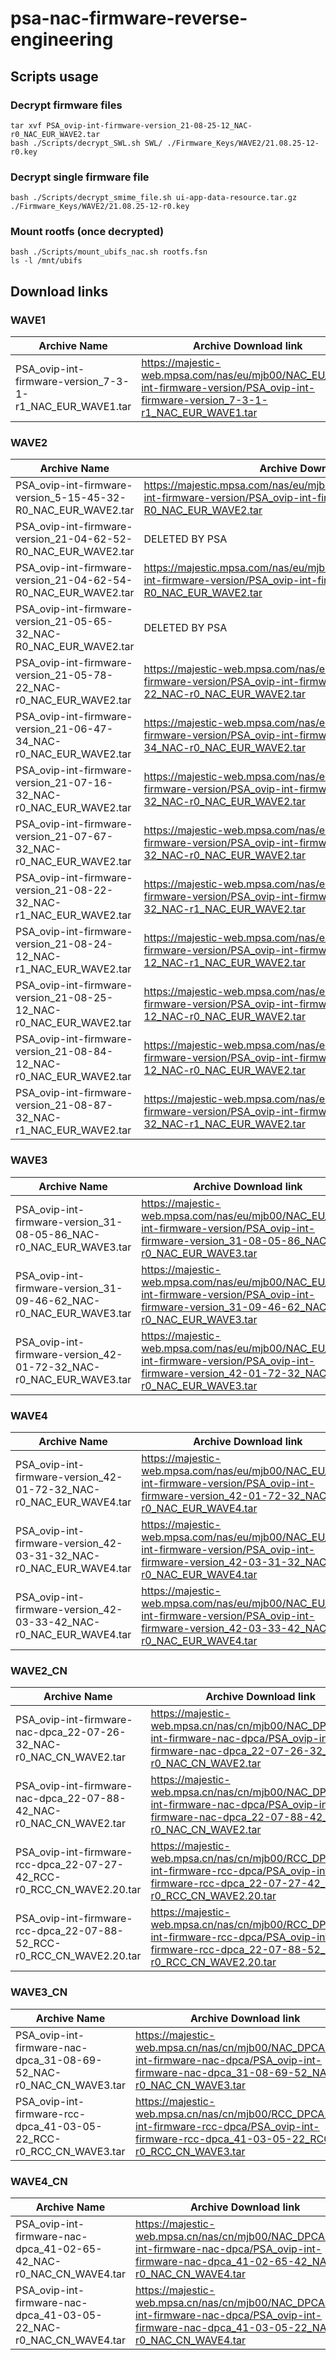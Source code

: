# psa-nac-firmware-reverse-engineering

## Scripts usage

### Decrypt firmware files
    tar xvf PSA_ovip-int-firmware-version_21-08-25-12_NAC-r0_NAC_EUR_WAVE2.tar
	bash ./Scripts/decrypt_SWL.sh SWL/ ./Firmware_Keys/WAVE2/21.08.25-12-r0.key

### Decrypt single firmware file
    bash ./Scripts/decrypt_smime_file.sh ui-app-data-resource.tar.gz ./Firmware_Keys/WAVE2/21.08.25-12-r0.key
	
### Mount rootfs (once decrypted)
    bash ./Scripts/mount_ubifs_nac.sh rootfs.fsn
    ls -l /mnt/ubifs

## Download links

### WAVE1

| Archive Name | Archive Download link |
| - | - |
| PSA_ovip-int-firmware-version_7-3-1-r1_NAC_EUR_WAVE1.tar | https://majestic-web.mpsa.com/nas/eu/mjb00/NAC_EU/ovip-int-firmware-version/PSA_ovip-int-firmware-version_7-3-1-r1_NAC_EUR_WAVE1.tar |

### WAVE2

| Archive Name | Archive Download link |
| - | - |
| PSA_ovip-int-firmware-version_5-15-45-32-R0_NAC_EUR_WAVE2.tar | https://majestic.mpsa.com/nas/eu/mjb00/NAC_EU/CONTINENTAL/ovip-int-firmware-version/PSA_ovip-int-firmware-version_5-15-45-32-R0_NAC_EUR_WAVE2.tar |
| PSA_ovip-int-firmware-version_21-04-62-52-R0_NAC_EUR_WAVE2.tar | DELETED BY PSA |
| PSA_ovip-int-firmware-version_21-04-62-54-R0_NAC_EUR_WAVE2.tar | https://majestic.mpsa.com/nas/eu/mjb00/NAC_EU/CONTINENTAL/ovip-int-firmware-version/PSA_ovip-int-firmware-version_21-04-62-54-R0_NAC_EUR_WAVE2.tar |
| PSA_ovip-int-firmware-version_21-05-65-32_NAC-R0_NAC_EUR_WAVE2.tar | DELETED BY PSA |
| PSA_ovip-int-firmware-version_21-05-78-22_NAC-r0_NAC_EUR_WAVE2.tar | https://majestic-web.mpsa.com/nas/eu/mjb00/NAC_EU/ovip-int-firmware-version/PSA_ovip-int-firmware-version_21-05-78-22_NAC-r0_NAC_EUR_WAVE2.tar |
| PSA_ovip-int-firmware-version_21-06-47-34_NAC-r0_NAC_EUR_WAVE2.tar | https://majestic-web.mpsa.com/nas/eu/mjb00/NAC_EU/ovip-int-firmware-version/PSA_ovip-int-firmware-version_21-06-47-34_NAC-r0_NAC_EUR_WAVE2.tar |
| PSA_ovip-int-firmware-version_21-07-16-32_NAC-r0_NAC_EUR_WAVE2.tar | https://majestic-web.mpsa.com/nas/eu/mjb00/NAC_EU/ovip-int-firmware-version/PSA_ovip-int-firmware-version_21-07-16-32_NAC-r0_NAC_EUR_WAVE2.tar |
| PSA_ovip-int-firmware-version_21-07-67-32_NAC-r0_NAC_EUR_WAVE2.tar | https://majestic-web.mpsa.com/nas/eu/mjb00/NAC_EU/ovip-int-firmware-version/PSA_ovip-int-firmware-version_21-07-67-32_NAC-r0_NAC_EUR_WAVE2.tar |
| PSA_ovip-int-firmware-version_21-08-22-32_NAC-r1_NAC_EUR_WAVE2.tar | https://majestic-web.mpsa.com/nas/eu/mjb00/NAC_EU/ovip-int-firmware-version/PSA_ovip-int-firmware-version_21-08-22-32_NAC-r1_NAC_EUR_WAVE2.tar |
| PSA_ovip-int-firmware-version_21-08-24-12_NAC-r1_NAC_EUR_WAVE2.tar | https://majestic-web.mpsa.com/nas/eu/mjb00/NAC_EU/ovip-int-firmware-version/PSA_ovip-int-firmware-version_21-08-24-12_NAC-r1_NAC_EUR_WAVE2.tar |
| PSA_ovip-int-firmware-version_21-08-25-12_NAC-r0_NAC_EUR_WAVE2.tar | https://majestic-web.mpsa.com/nas/eu/mjb00/NAC_EU/ovip-int-firmware-version/PSA_ovip-int-firmware-version_21-08-25-12_NAC-r0_NAC_EUR_WAVE2.tar |
| PSA_ovip-int-firmware-version_21-08-84-12_NAC-r0_NAC_EUR_WAVE2.tar | https://majestic-web.mpsa.com/nas/eu/mjb00/NAC_EU/ovip-int-firmware-version/PSA_ovip-int-firmware-version_21-08-84-12_NAC-r0_NAC_EUR_WAVE2.tar |
| PSA_ovip-int-firmware-version_21-08-87-32_NAC-r1_NAC_EUR_WAVE2.tar | https://majestic-web.mpsa.com/nas/eu/mjb00/NAC_EU/ovip-int-firmware-version/PSA_ovip-int-firmware-version_21-08-87-32_NAC-r1_NAC_EUR_WAVE2.tar |

### WAVE3

| Archive Name | Archive Download link |
| - | - |
| PSA_ovip-int-firmware-version_31-08-05-86_NAC-r0_NAC_EUR_WAVE3.tar | https://majestic-web.mpsa.com/nas/eu/mjb00/NAC_EU/ovip-int-firmware-version/PSA_ovip-int-firmware-version_31-08-05-86_NAC-r0_NAC_EUR_WAVE3.tar |
| PSA_ovip-int-firmware-version_31-09-46-62_NAC-r0_NAC_EUR_WAVE3.tar | https://majestic-web.mpsa.com/nas/eu/mjb00/NAC_EU/ovip-int-firmware-version/PSA_ovip-int-firmware-version_31-09-46-62_NAC-r0_NAC_EUR_WAVE3.tar |
| PSA_ovip-int-firmware-version_42-01-72-32_NAC-r0_NAC_EUR_WAVE3.tar | https://majestic-web.mpsa.com/nas/eu/mjb00/NAC_EU/ovip-int-firmware-version/PSA_ovip-int-firmware-version_42-01-72-32_NAC-r0_NAC_EUR_WAVE3.tar |

### WAVE4

| Archive Name | Archive Download link |
| - | - |
| PSA_ovip-int-firmware-version_42-01-72-32_NAC-r0_NAC_EUR_WAVE4.tar | https://majestic-web.mpsa.com/nas/eu/mjb00/NAC_EU/ovip-int-firmware-version/PSA_ovip-int-firmware-version_42-01-72-32_NAC-r0_NAC_EUR_WAVE4.tar |
| PSA_ovip-int-firmware-version_42-03-31-32_NAC-r0_NAC_EUR_WAVE4.tar | https://majestic-web.mpsa.com/nas/eu/mjb00/NAC_EU/ovip-int-firmware-version/PSA_ovip-int-firmware-version_42-03-31-32_NAC-r0_NAC_EUR_WAVE4.tar |
| PSA_ovip-int-firmware-version_42-03-33-42_NAC-r0_NAC_EUR_WAVE4.tar | https://majestic-web.mpsa.com/nas/eu/mjb00/NAC_EU/ovip-int-firmware-version/PSA_ovip-int-firmware-version_42-03-33-42_NAC-r0_NAC_EUR_WAVE4.tar |

### WAVE2_CN

| Archive Name | Archive Download link |
| - | - |
| PSA_ovip-int-firmware-nac-dpca_22-07-26-32_NAC-r0_NAC_CN_WAVE2.tar | https://majestic-web.mpsa.cn/nas/cn/mjb00/NAC_DPCA/ovip-int-firmware-nac-dpca/PSA_ovip-int-firmware-nac-dpca_22-07-26-32_NAC-r0_NAC_CN_WAVE2.tar |
| PSA_ovip-int-firmware-nac-dpca_22-07-88-42_NAC-r0_NAC_CN_WAVE2.tar | https://majestic-web.mpsa.cn/nas/cn/mjb00/NAC_DPCA/ovip-int-firmware-nac-dpca/PSA_ovip-int-firmware-nac-dpca_22-07-88-42_NAC-r0_NAC_CN_WAVE2.tar |
| PSA_ovip-int-firmware-rcc-dpca_22-07-27-42_RCC-r0_RCC_CN_WAVE2.20.tar | https://majestic-web.mpsa.cn/nas/cn/mjb00/RCC_DPCA/ovip-int-firmware-rcc-dpca/PSA_ovip-int-firmware-rcc-dpca_22-07-27-42_RCC-r0_RCC_CN_WAVE2.20.tar |
| PSA_ovip-int-firmware-rcc-dpca_22-07-88-52_RCC-r0_RCC_CN_WAVE2.20.tar | https://majestic-web.mpsa.cn/nas/cn/mjb00/RCC_DPCA/ovip-int-firmware-rcc-dpca/PSA_ovip-int-firmware-rcc-dpca_22-07-88-52_RCC-r0_RCC_CN_WAVE2.20.tar |

### WAVE3_CN

| Archive Name | Archive Download link |
| - | - |
| PSA_ovip-int-firmware-nac-dpca_31-08-69-52_NAC-r0_NAC_CN_WAVE3.tar | https://majestic-web.mpsa.cn/nas/cn/mjb00/NAC_DPCA/ovip-int-firmware-nac-dpca/PSA_ovip-int-firmware-nac-dpca_31-08-69-52_NAC-r0_NAC_CN_WAVE3.tar |
| PSA_ovip-int-firmware-rcc-dpca_41-03-05-22_RCC-r0_RCC_CN_WAVE3.tar | https://majestic-web.mpsa.cn/nas/cn/mjb00/RCC_DPCA/ovip-int-firmware-rcc-dpca/PSA_ovip-int-firmware-rcc-dpca_41-03-05-22_RCC-r0_RCC_CN_WAVE3.tar |

### WAVE4_CN

| Archive Name | Archive Download link |
| - | - |
| PSA_ovip-int-firmware-nac-dpca_41-02-65-42_NAC-r0_NAC_CN_WAVE4.tar | https://majestic-web.mpsa.cn/nas/cn/mjb00/NAC_DPCA/ovip-int-firmware-nac-dpca/PSA_ovip-int-firmware-nac-dpca_41-02-65-42_NAC-r0_NAC_CN_WAVE4.tar |
| PSA_ovip-int-firmware-nac-dpca_41-03-05-22_NAC-r0_NAC_CN_WAVE4.tar | https://majestic-web.mpsa.cn/nas/cn/mjb00/NAC_DPCA/ovip-int-firmware-nac-dpca/PSA_ovip-int-firmware-nac-dpca_41-03-05-22_NAC-r0_NAC_CN_WAVE4.tar |
